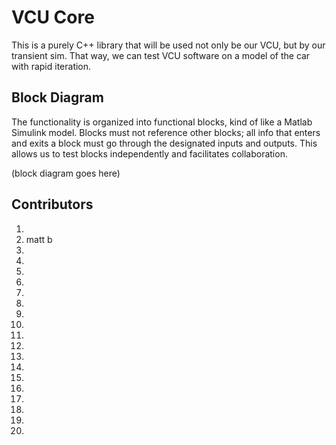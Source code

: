# VCU Core

This is a purely C++ library that will be used not only be our VCU,
but by our transient sim. That way, we can test VCU software on a model
of the car with rapid iteration.

## Block Diagram

The functionality is organized into functional blocks, kind of like
a Matlab Simulink model. Blocks must not reference other blocks; all info
that enters and exits a block must go through the designated inputs and
outputs. This allows us to test blocks independently and facilitates
collaboration.

(block diagram goes here)

## Contributors

1. 
2. matt b
3. 
4. 
5. 
6. 
7. 
8. 
9. 
10. 
11. 
12. 
13. 
14. 
15. 
16. 
17. 
18. 
19. 
20. 
